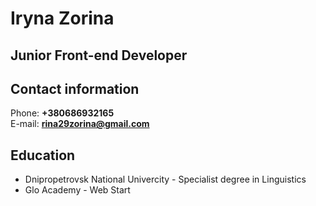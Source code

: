 # Iryna Zorina 
## Junior Front-end Developer 

## Contact information
Phone: **+380686932165**  
E-mail: **rina29zorina@gmail.com**

## Education
* Dnipropetrovsk National Univercity - Specialist degree in Linguistics
* Glo Academy - Web Start
